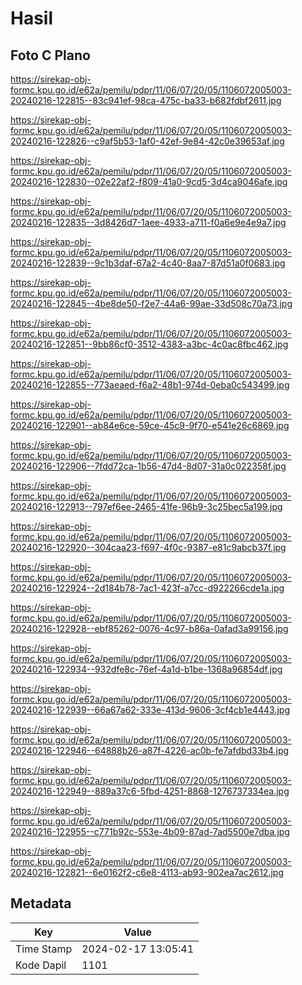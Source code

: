 # Hasil

## Foto C Plano

https://sirekap-obj-formc.kpu.go.id/e62a/pemilu/pdpr/11/06/07/20/05/1106072005003-20240216-122815--83c941ef-98ca-475c-ba33-b682fdbf2611.jpg

https://sirekap-obj-formc.kpu.go.id/e62a/pemilu/pdpr/11/06/07/20/05/1106072005003-20240216-122826--c9af5b53-1af0-42ef-9e84-42c0e39653af.jpg

https://sirekap-obj-formc.kpu.go.id/e62a/pemilu/pdpr/11/06/07/20/05/1106072005003-20240216-122830--02e22af2-f809-41a0-9cd5-3d4ca9046afe.jpg

https://sirekap-obj-formc.kpu.go.id/e62a/pemilu/pdpr/11/06/07/20/05/1106072005003-20240216-122835--3d8426d7-1aee-4933-a711-f0a6e9e4e9a7.jpg

https://sirekap-obj-formc.kpu.go.id/e62a/pemilu/pdpr/11/06/07/20/05/1106072005003-20240216-122839--9c1b3daf-67a2-4c40-8aa7-87d51a0f0683.jpg

https://sirekap-obj-formc.kpu.go.id/e62a/pemilu/pdpr/11/06/07/20/05/1106072005003-20240216-122845--4be8de50-f2e7-44a6-99ae-33d508c70a73.jpg

https://sirekap-obj-formc.kpu.go.id/e62a/pemilu/pdpr/11/06/07/20/05/1106072005003-20240216-122851--9bb86cf0-3512-4383-a3bc-4c0ac8fbc462.jpg

https://sirekap-obj-formc.kpu.go.id/e62a/pemilu/pdpr/11/06/07/20/05/1106072005003-20240216-122855--773aeaed-f6a2-48b1-974d-0eba0c543499.jpg

https://sirekap-obj-formc.kpu.go.id/e62a/pemilu/pdpr/11/06/07/20/05/1106072005003-20240216-122901--ab84e6ce-59ce-45c9-9f70-e541e26c6869.jpg

https://sirekap-obj-formc.kpu.go.id/e62a/pemilu/pdpr/11/06/07/20/05/1106072005003-20240216-122906--7fdd72ca-1b56-47d4-8d07-31a0c022358f.jpg

https://sirekap-obj-formc.kpu.go.id/e62a/pemilu/pdpr/11/06/07/20/05/1106072005003-20240216-122913--797ef6ee-2465-41fe-96b9-3c25bec5a199.jpg

https://sirekap-obj-formc.kpu.go.id/e62a/pemilu/pdpr/11/06/07/20/05/1106072005003-20240216-122920--304caa23-f697-4f0c-9387-e81c9abcb37f.jpg

https://sirekap-obj-formc.kpu.go.id/e62a/pemilu/pdpr/11/06/07/20/05/1106072005003-20240216-122924--2d184b78-7ac1-423f-a7cc-d922266cde1a.jpg

https://sirekap-obj-formc.kpu.go.id/e62a/pemilu/pdpr/11/06/07/20/05/1106072005003-20240216-122928--ebf85262-0076-4c97-b86a-0afad3a99156.jpg

https://sirekap-obj-formc.kpu.go.id/e62a/pemilu/pdpr/11/06/07/20/05/1106072005003-20240216-122934--932dfe8c-76ef-4a1d-b1be-1368a96854df.jpg

https://sirekap-obj-formc.kpu.go.id/e62a/pemilu/pdpr/11/06/07/20/05/1106072005003-20240216-122939--66a67a62-333e-413d-9606-3cf4cb1e4443.jpg

https://sirekap-obj-formc.kpu.go.id/e62a/pemilu/pdpr/11/06/07/20/05/1106072005003-20240216-122946--64888b26-a87f-4226-ac0b-fe7afdbd33b4.jpg

https://sirekap-obj-formc.kpu.go.id/e62a/pemilu/pdpr/11/06/07/20/05/1106072005003-20240216-122949--889a37c6-5fbd-4251-8868-1276737334ea.jpg

https://sirekap-obj-formc.kpu.go.id/e62a/pemilu/pdpr/11/06/07/20/05/1106072005003-20240216-122955--c771b92c-553e-4b09-87ad-7ad5500e7dba.jpg

https://sirekap-obj-formc.kpu.go.id/e62a/pemilu/pdpr/11/06/07/20/05/1106072005003-20240216-122821--6e0162f2-c6e8-4113-ab93-902ea7ac2612.jpg


## Metadata

| Key        | Value               |
| ---------- | ------------------- |
| Time Stamp | 2024-02-17 13:05:41 |
| Kode Dapil | 1101                |



